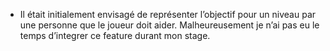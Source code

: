 ﻿* Il était initialement envisagé de représenter l’objectif pour un niveau par une personne que le joueur doit aider. Malheureusement je n’ai pas eu le temps d’integrer ce feature durant mon stage. 
